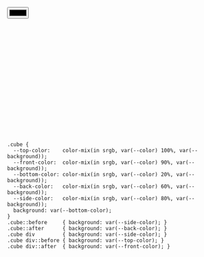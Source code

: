 <div class="example example20">
  <div class="example__view" style="--color: #333;">
    <div class="cube">
      <div></div>
    </div>
    <div class="controls">
      <div class="color-picker">
        <input type="color" value="333" />
      </div>
    </div>
  </div>
  <pre class="example__code"><code class="language-css">.cube {
  --top-color:    color-mix(in srgb, var(--color) 100%, var(--background));
  --front-color:  color-mix(in srgb, var(--color) 90%, var(--background));
  --bottom-color: color-mix(in srgb, var(--color) 20%, var(--background));
  --back-color:   color-mix(in srgb, var(--color) 60%, var(--background));
  --side-color:   color-mix(in srgb, var(--color) 80%, var(--background));
  background: var(--bottom-color);
}
.cube::before     { background: var(--side-color); }
.cube::after      { background: var(--back-color); }
.cube div         { background: var(--side-color); }
.cube div::before { background: var(--top-color); }
.cube div::after  { background: var(--front-color); }</code></pre>
</div>

<style>
  .example20 .example__view {
    height: 300px;
    transform-style: preserve-3d;
    perspective: 1000px;
    perspective-origin: center center;
  }
  .example20 .cube {
    content: '';
    position: absolute;
    top: 50%; left: 50%;
    width: min(20%, 200px); aspect-ratio: 1/1;
    transform-style: preserve-3d;
    transform: rotateX(75deg) rotateZ(210deg);
    translate: -50% 0;
    animation: example20 7s linear infinite;

    --top-color: color-mix(in srgb, var(--color) 100%, var(--color-bg-primary));
    --front-color: color-mix(in srgb, var(--color) 90%, var(--color-bg-primary));
    --bottom-color: color-mix(in srgb, var(--color) 20%, var(--color-bg-primary));
    --back-color: color-mix(in srgb, var(--color) 60%, var(--color-bg-primary));
    --side-color: color-mix(in srgb, var(--color) 80%, var(--color-bg-primary));
    background: var(--bottom-color);
  }
  @keyframes example20 {
    to { transform: rotateX(75deg) rotateZ(570deg); }
  }
  @media (prefers-color-scheme: dark) {
    .example20 .cube {
      --color: #ffffff;
    }
  }
  @media (prefers-color-scheme: light) {
    .example20 .cube {
      --color: #333333;
    }
  }
  .example20 .cube::before,
  .example20 .cube::after,
  .example20 .cube div,
  .example20 .cube div::before,
  .example20 .cube div::after {
    content: '';
    position: absolute;
    width: 100%; aspect-ratio: 1/1;
    transform-style: preserve-3d;
  }
  .example20 .cube::before {
    background: var(--side-color);
    transform-origin: center right;
    rotate: y 90deg;
  }
  .example20 .cube::after {
    background: var(--back-color);
    transform-origin: bottom center;
    rotate: x -90deg;
  }
  .example20 .cube div {
    background: var(--side-color);
    transform-origin: center left;
    rotate: y -90deg;
  }
  .example20 .cube div::before {
    background: var(--top-color);
    transform-origin: center right;
    rotate: y -90deg;
  }
  .example20 .cube div::after {
    background: var(--front-color);
    transform-origin: top center;
    rotate: x -90deg;
  }
</style>